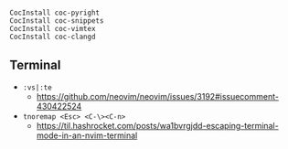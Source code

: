 # 

```vim
CocInstall coc-pyright
CocInstall coc-snippets
CocInstall coc-vimtex
CocInstall coc-clangd
```

## Terminal
- `:vs|:te`
    - https://github.com/neovim/neovim/issues/3192#issuecomment-430422524
- `tnoremap <Esc> <C-\><C-n>`
    - https://til.hashrocket.com/posts/wa1bvrgjdd-escaping-terminal-mode-in-an-nvim-terminal
